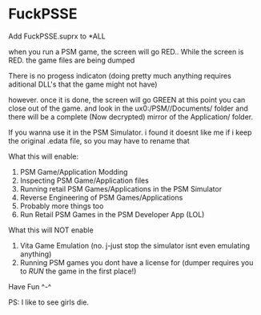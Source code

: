 # FuckPSSE

Add FuckPSSE.suprx to \*ALL

when you run a PSM game, the screen will go RED.. While the screen is RED. the game files are being dumped

There is no progess indicaton (doing pretty much anything requires aditional DLL's that the game might not have)

however. once it is done, the screen will go GREEN at this point you can close out of the game.
and look in the ux0:/PSM/<TITLEID>/Documents/ folder and there will be a complete (Now decrypted) mirror of the Application/ folder.

If you wanna use it in the PSM Simulator. i found it doesnt like me if i keep the original .edata file, so you may have to rename that


What this will enable:
1) PSM Game/Application Modding
2) Inspecting PSM Game/Application files
3) Running retail PSM Games/Applications in the PSM Simulator
4) Reverse Engineering of PSM Games/Applications
5) Probably more things too
6) Run Retail PSM Games in the PSM Developer App (LOL)

What this will NOT enable
1) Vita Game Emulation (no. j-just stop the simulator isnt even emulating anything)
2) Running PSM games you dont have a license for (dumper requires you to *RUN* the game in the first place!)

Have Fun ^-^

PS: I like to see girls die.
